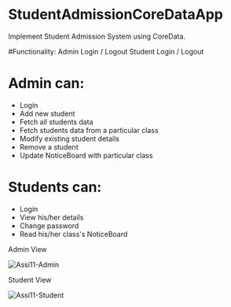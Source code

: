 # StudentAdmissionCoreDataApp

Implement Student Admission System using CoreData.

#Functionality:
Admin Login / Logout 
Student Login / Logout
# Admin can:
- Login
- Add new student 
- Fetch all students data
- Fetch students data from a particular class
- Modify existing student details
- Remove a student
- Update NoticeBoard with particular class
# Students can:                       
- Login 
- View his/her details
- Change password
- Read his/her class's NoticeBoard 

Admin View

![Assi11-Admin](https://user-images.githubusercontent.com/31307659/146978013-240dcfae-8b10-47a1-9cde-ee719bd7ab45.gif)

Student View

![Assi11-Student](https://user-images.githubusercontent.com/31307659/146978975-68aa5295-b837-44ff-93f6-cea3fd9c7dae.gif)
